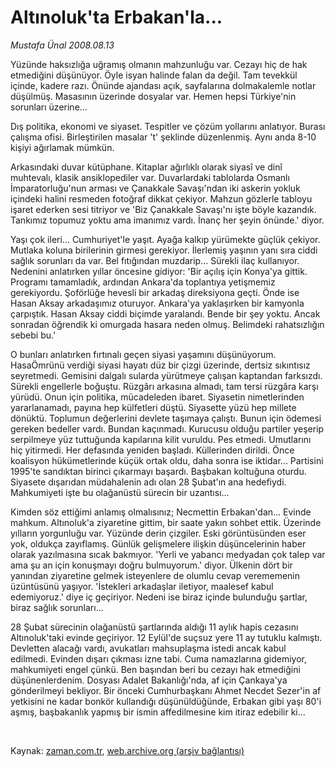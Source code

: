 # Altınoluk'ta Erbakan'la...

*Mustafa Ünal 2008.08.13*

<tr><td class="metin" colspan="2" style="padding-top: 20px; padding-left: 5px; padding-right: 10px;">Yüzünde haksızlığa uğramış olmanın mahzunluğu var. Cezayı hiç de hak etmediğini düşünüyor. Öyle isyan halinde falan da değil. Tam tevekkül içinde, kadere razı. Önünde ajandası açık, sayfalarına dolmakalemle notlar düşülmüş. Masasının üzerinde dosyalar var. Hemen hepsi Türkiye'nin sorunları üzerine...</td></tr><tr><td class="metin" colspan="2" style="padding-top: 20px; padding-left: 5px; padding-right: 10px;"><p>Dış politika, ekonomi ve siyaset. Tespitler ve çözüm yollarını anlatıyor. Burası çalışma ofisi. Birleştirilen masalar 't' şeklinde düzenlenmiş. Aynı anda 8-10 kişiyi ağırlamak mümkün.
<p>Arkasındaki duvar kütüphane. Kitaplar ağırlıklı olarak siyasî ve dinî muhtevalı, klasik ansiklopediler var. Duvarlardaki tablolarda Osmanlı İmparatorluğu'nun arması ve Çanakkale Savaşı'ndan iki askerin yokluk içindeki halini resmeden fotoğraf dikkat çekiyor. Mahzun gözlerle tabloyu işaret ederken sesi titriyor ve 'Biz Çanakkale Savaşı'nı işte böyle kazandık. Tankımız topumuz yoktu ama imanımız vardı. İnanç her şeyin önünde.' diyor. 
<p>Yaşı çok ileri... Cumhuriyet'le yaşıt. Ayağa kalkıp yürümekte güçlük çekiyor. Mutlaka koluna birilerinin girmesi gerekiyor. İlerlemiş yaşının yanı sıra ciddi sağlık sorunları da var. Bel fıtığından muzdarip... Sürekli ilaç kullanıyor. Nedenini anlatırken yıllar öncesine gidiyor: 'Bir açılış için Konya'ya gittik. Programı tamamladık, ardından Ankara'da toplantıya yetişmemiz gerekiyordu. Şoförlüğe hevesli bir arkadaş direksiyona geçti. Önde ise Hasan Aksay arkadaşımız oturuyor. Ankara'ya yaklaşırken bir kamyonla çarpıştık. Hasan Aksay ciddi biçimde yaralandı. Bende bir şey yoktu. Ancak sonradan öğrendik ki omurgada hasara neden olmuş. Belimdeki rahatsızlığın sebebi bu.' 
<p>O bunları anlatırken fırtınalı geçen siyasi yaşamını düşünüyorum. HasaÖmrünü verdiği siyasi hayatı düz bir çizgi üzerinde, dertsiz sıkıntısız seyretmedi. Gemisini dalgalı sularda yürütmeye çalışan kaptandan farksızdı. Sürekli engellerle boğuştu. Rüzgârı arkasına almadı, tam tersi rüzgâra karşı yürüdü. Onun için politika, mücadeleden ibaret. Siyasetin nimetlerinden yararlanamadı, payına hep külfetleri düştü. Siyasette yüzü hep millete dönüktü. Toplumun değerlerini devlete taşımaya çalıştı. Bunun için ödemesi gereken bedeller vardı. Bundan kaçınmadı. Kurucusu olduğu partiler yeşerip serpilmeye yüz tuttuğunda kapılarına kilit vuruldu. Pes etmedi. Umutlarını hiç yitirmedi. Her defasında yeniden başladı. Küllerinden dirildi. Önce koalisyon hükümetlerinde küçük ortak oldu, daha sonra ise iktidar... Partisini 1995'te sandıktan birinci çıkarmayı başardı. Başbakan koltuğuna oturdu. Siyasete dışarıdan müdahalenin adı olan 28 Şubat'ın ana hedefiydi. Mahkumiyeti işte bu olağanüstü sürecin bir uzantısı... 
<p>Kimden söz ettiğimi anlamış olmalısınız; Necmettin Erbakan'dan... Evinde mahkum. Altınoluk'a ziyaretine gittim, bir saate yakın sohbet ettik. Üzerinde yılların yorgunluğu var. Yüzünde derin çizgiler. Eski görüntüsünden eser yok, oldukça zayıflamış. Günlük gelişmelere ilişkin düşüncelerinin haber olarak yazılmasına sıcak bakmıyor. 'Yerli ve yabancı medyadan çok talep var ama şu an için konuşmayı doğru bulmuyorum.' diyor. Ülkenin dört bir yanından ziyaretine gelmek isteyenlere de olumlu cevap verememenin üzüntüsünü yaşıyor. 'İstekleri arkadaşlar iletiyor, maalesef kabul edemiyoruz.' diye iç geçiriyor. Nedeni ise biraz içinde bulunduğu şartlar, biraz sağlık sorunları... 
<p>28 Şubat sürecinin olağanüstü şartlarında aldığı 11 aylık hapis cezasını Altınoluk'taki evinde geçiriyor. 12 Eylül'de suçsuz yere 11 ay tutuklu kalmıştı. Devletten alacağı vardı, avukatları mahsuplaşma istedi ancak kabul edilmedi. Evinden dışarı çıkması izne tabi. Cuma namazlarına gidemiyor, mahkumiyeti engel çünkü. Ben başından beri bu cezayı hak etmediğini düşünenlerdenim. Dosyası Adalet Bakanlığı'nda, af için Çankaya'ya gönderilmeyi bekliyor. Bir önceki Cumhurbaşkanı Ahmet Necdet Sezer'in af yetkisini ne kadar bonkör kullandığı düşünüldüğünde, Erbakan gibi yaşı 80'i aşmış, başbakanlık yapmış bir ismin affedilmesine kim itiraz edebilir ki...
<p><br/></p></p></p></p></p></p></p></td></tr>

Kaynak: [zaman.com.tr](http://zaman.com.tr/yazar.do?yazino=725295), [web.archive.org (arşiv bağlantısı)](http://web.archive.org/web/20080912160157/http://www.zaman.com.tr:80/yazar.do?yazino=725295)

